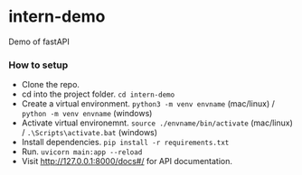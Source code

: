# intern-demo
Demo of fastAPI

### How to setup
- Clone the repo.
- cd into the project folder. `cd intern-demo`
- Create a virtual environment. `python3 -m venv envname` (mac/linux) / `python -m venv envname` (windows)
- Activate virtual environemnt. `source ./envname/bin/activate` (mac/linux) / `.\Scripts\activate.bat` (windows)
- Install dependencies. `pip install -r requirements.txt`
- Run. `uvicorn main:app --reload`
- Visit http://127.0.0.1:8000/docs#/ for API documentation.
